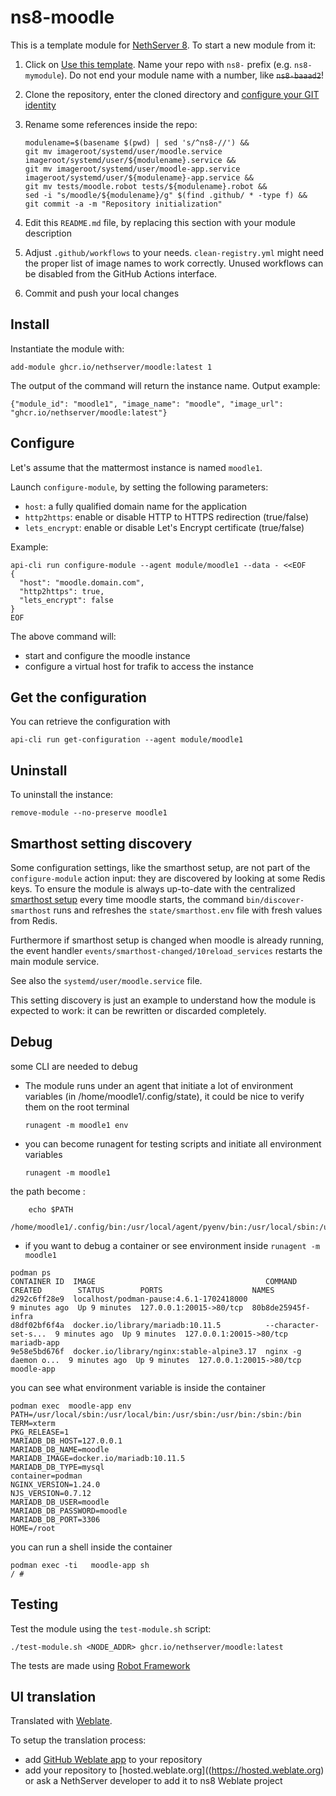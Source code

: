 # ns8-moodle

This is a template module for [NethServer 8](https://github.com/NethServer/ns8-core).
To start a new module from it:

1. Click on [Use this template](https://github.com/NethServer/ns8-moodle/generate).
   Name your repo with `ns8-` prefix (e.g. `ns8-mymodule`). 
   Do not end your module name with a number, like ~~`ns8-baaad2`~~!

1. Clone the repository, enter the cloned directory and
   [configure your GIT identity](https://git-scm.com/book/en/v2/Getting-Started-First-Time-Git-Setup#_your_identity)

1. Rename some references inside the repo:
   ```
   modulename=$(basename $(pwd) | sed 's/^ns8-//') &&
   git mv imageroot/systemd/user/moodle.service imageroot/systemd/user/${modulename}.service &&
   git mv imageroot/systemd/user/moodle-app.service imageroot/systemd/user/${modulename}-app.service && 
   git mv tests/moodle.robot tests/${modulename}.robot &&
   sed -i "s/moodle/${modulename}/g" $(find .github/ * -type f) &&
   git commit -a -m "Repository initialization"
   ```

1. Edit this `README.md` file, by replacing this section with your module
   description

1. Adjust `.github/workflows` to your needs. `clean-registry.yml` might
   need the proper list of image names to work correctly. Unused workflows
   can be disabled from the GitHub Actions interface.

1. Commit and push your local changes

## Install

Instantiate the module with:

    add-module ghcr.io/nethserver/moodle:latest 1

The output of the command will return the instance name.
Output example:

    {"module_id": "moodle1", "image_name": "moodle", "image_url": "ghcr.io/nethserver/moodle:latest"}

## Configure

Let's assume that the mattermost instance is named `moodle1`.

Launch `configure-module`, by setting the following parameters:
- `host`: a fully qualified domain name for the application
- `http2https`: enable or disable HTTP to HTTPS redirection (true/false)
- `lets_encrypt`: enable or disable Let's Encrypt certificate (true/false)


Example:

```
api-cli run configure-module --agent module/moodle1 --data - <<EOF
{
  "host": "moodle.domain.com",
  "http2https": true,
  "lets_encrypt": false
}
EOF
```

The above command will:
- start and configure the moodle instance
- configure a virtual host for trafik to access the instance

## Get the configuration
You can retrieve the configuration with

```
api-cli run get-configuration --agent module/moodle1
```

## Uninstall

To uninstall the instance:

    remove-module --no-preserve moodle1

## Smarthost setting discovery

Some configuration settings, like the smarthost setup, are not part of the
`configure-module` action input: they are discovered by looking at some
Redis keys.  To ensure the module is always up-to-date with the
centralized [smarthost
setup](https://nethserver.github.io/ns8-core/core/smarthost/) every time
moodle starts, the command `bin/discover-smarthost` runs and refreshes
the `state/smarthost.env` file with fresh values from Redis.

Furthermore if smarthost setup is changed when moodle is already
running, the event handler `events/smarthost-changed/10reload_services`
restarts the main module service.

See also the `systemd/user/moodle.service` file.

This setting discovery is just an example to understand how the module is
expected to work: it can be rewritten or discarded completely.

## Debug

some CLI are needed to debug

- The module runs under an agent that initiate a lot of environment variables (in /home/moodle1/.config/state), it could be nice to verify them
on the root terminal

    `runagent -m moodle1 env`

- you can become runagent for testing scripts and initiate all environment variables
  
    `runagent -m moodle1`

 the path become : 
```
    echo $PATH
    /home/moodle1/.config/bin:/usr/local/agent/pyenv/bin:/usr/local/sbin:/usr/local/bin:/usr/sbin:/usr/bin:/usr/
```

- if you want to debug a container or see environment inside
 `runagent -m moodle1`
 ```
podman ps
CONTAINER ID  IMAGE                                      COMMAND               CREATED        STATUS        PORTS                    NAMES
d292c6ff28e9  localhost/podman-pause:4.6.1-1702418000                          9 minutes ago  Up 9 minutes  127.0.0.1:20015->80/tcp  80b8de25945f-infra
d8df02bf6f4a  docker.io/library/mariadb:10.11.5          --character-set-s...  9 minutes ago  Up 9 minutes  127.0.0.1:20015->80/tcp  mariadb-app
9e58e5bd676f  docker.io/library/nginx:stable-alpine3.17  nginx -g daemon o...  9 minutes ago  Up 9 minutes  127.0.0.1:20015->80/tcp  moodle-app
```

you can see what environment variable is inside the container
```
podman exec  moodle-app env
PATH=/usr/local/sbin:/usr/local/bin:/usr/sbin:/usr/bin:/sbin:/bin
TERM=xterm
PKG_RELEASE=1
MARIADB_DB_HOST=127.0.0.1
MARIADB_DB_NAME=moodle
MARIADB_IMAGE=docker.io/mariadb:10.11.5
MARIADB_DB_TYPE=mysql
container=podman
NGINX_VERSION=1.24.0
NJS_VERSION=0.7.12
MARIADB_DB_USER=moodle
MARIADB_DB_PASSWORD=moodle
MARIADB_DB_PORT=3306
HOME=/root
```

you can run a shell inside the container

```
podman exec -ti   moodle-app sh
/ # 
```
## Testing

Test the module using the `test-module.sh` script:


    ./test-module.sh <NODE_ADDR> ghcr.io/nethserver/moodle:latest

The tests are made using [Robot Framework](https://robotframework.org/)

## UI translation

Translated with [Weblate](https://hosted.weblate.org/projects/ns8/).

To setup the translation process:

- add [GitHub Weblate app](https://docs.weblate.org/en/latest/admin/continuous.html#github-setup) to your repository
- add your repository to [hosted.weblate.org]((https://hosted.weblate.org) or ask a NethServer developer to add it to ns8 Weblate project
